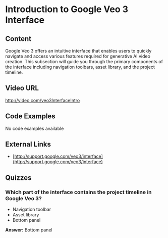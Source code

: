 # Introduction to Google Veo 3 Interface

## Content

Google Veo 3 offers an intuitive interface that enables users to quickly navigate and access various features required for generative AI video creation. This subsection will guide you through the primary components of the interface including navigation toolbars, asset library, and the project timeline.

## Video URL

http://video.com/veo3InterfaceIntro

## Code Examples

No code examples available

## External Links

- [http://support.google.com/veo3/interface](http://support.google.com/veo3/interface)

## Quizzes

### Which part of the interface contains the project timeline in Google Veo 3?

- Navigation toolbar
- Asset library
- Bottom panel

**Answer:** Bottom panel